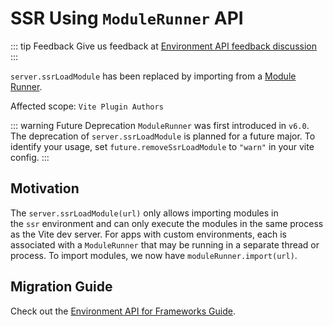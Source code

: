 # SSR Using `ModuleRunner` API

::: tip Feedback
Give us feedback at [Environment API feedback discussion](https://github.com/vitejs/vite/discussions/16358)
:::

`server.ssrLoadModule` has been replaced by importing from a [Module Runner](/guide/api-environment#modulerunner).

Affected scope: `Vite Plugin Authors`

::: warning Future Deprecation
`ModuleRunner` was first introduced in `v6.0`. The deprecation of `server.ssrLoadModule` is planned for a future major. To identify your usage, set `future.removeSsrLoadModule` to `"warn"` in your vite config.
:::

## Motivation

The `server.ssrLoadModule(url)` only allows importing modules in the `ssr` environment and can only execute the modules in the same process as the Vite dev server. For apps with custom environments, each is associated with a `ModuleRunner` that may be running in a separate thread or process. To import modules, we now have `moduleRunner.import(url)`.

## Migration Guide

Check out the [Environment API for Frameworks Guide](../guide/api-environment-frameworks.md).
